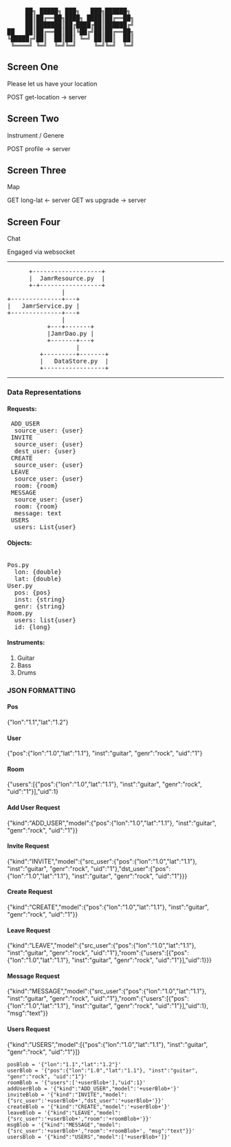 <pre>
     ██╗ █████╗ ███╗   ███╗██████╗ 
     ██║██╔══██╗████╗ ████║██╔══██╗
     ██║███████║██╔████╔██║██████╔╝
██   ██║██╔══██║██║╚██╔╝██║██╔══██╗
╚█████╔╝██║  ██║██║ ╚═╝ ██║██║  ██║
 ╚════╝ ╚═╝  ╚═╝╚═╝     ╚═╝╚═╝  ╚═╝
</pre>
Screen One
-----------
Please let us have your location

  POST get-location ->  server

Screen Two
-----------
Instrument / Genere

  POST profile ->  server

Screen Three
-----------
Map
  
   GET long-lat <- server
   GET ws upgrade -> server

Screen Four
-----------
Chat

   Engaged via websocket 

------------------------------------------------

<pre>
      +-------------------+
      |  JamrResource.py  |
      +-+-----------------+
               |                                                                 
+--------------+---+                                                  
|   JamrService.py |
+--------------+---+                             
               |                                      
           +---+-------+                                            
           |JamrDao.py |                              
           +-------+---+                              
                   |                                  
         +---------+-------+              
         |   DataStore.py  |              
         +-----------------+
</pre>
-----------------------------------
### Data Representations

#### Requests:
<pre>
 ADD_USER
  source_user: {user}
 INVITE
  source_user: {user}
  dest_user: {user}
 CREATE
  source_user: {user}
 LEAVE
  source_user: {user}
  room: {room}
 MESSAGE
  source_user: {user}
  room: {room}
  message: text
 USERS
  users: List{user}
</pre>
#### Objects:
<pre>

Pos.py
  lon: {double}
  lat: {double}
User.py
  pos: {pos}
  inst: {string}
  genr: {string}
Room.py
  users: list{user}
  id: {long}
</pre>

#### Instruments:
1. Guitar
2. Bass
3. Drums

### JSON FORMATTING

#### Pos
{"lon":"1.1","lat":"1.2"}
#### User
{"pos":{"lon":"1.0","lat":"1.1"}, "inst":"guitar", "genr":"rock", "uid":"1"}
#### Room
{"users":[{"pos":{"lon":"1.0","lat":"1.1"}, "inst":"guitar", "genr":"rock", "uid":"1"}],"uid":1}
#### Add User Request
{"kind":"ADD_USER","model":{"pos":{"lon":"1.0","lat":"1.1"}, "inst":"guitar", "genr":"rock", "uid":"1"}}
#### Invite Request
{"kind":"INVITE","model":{"src_user":{"pos":{"lon":"1.0","lat":"1.1"}, "inst":"guitar", "genr":"rock", "uid":"1"},"dst_user":{"pos":{"lon":"1.0","lat":"1.1"}, "inst":"guitar", "genr":"rock", "uid":"1"}}}
#### Create Request
{"kind":"CREATE","model":{"pos":{"lon":"1.0","lat":"1.1"}, "inst":"guitar", "genr":"rock", "uid":"1"}}
#### Leave Request
{"kind":"LEAVE","model":{"src_user":{"pos":{"lon":"1.0","lat":"1.1"}, "inst":"guitar", "genr":"rock", "uid":"1"},"room":{"users":[{"pos":{"lon":"1.0","lat":"1.1"}, "inst":"guitar", "genr":"rock", "uid":"1"}],"uid":1}}}
#### Message Request
{"kind":"MESSAGE","model":{"src_user":{"pos":{"lon":"1.0","lat":"1.1"}, "inst":"guitar", "genr":"rock", "uid":"1"},"room":{"users":[{"pos":{"lon":"1.0","lat":"1.1"}, "inst":"guitar", "genr":"rock", "uid":"1"}],"uid":1}, "msg":"text"}}
#### Users Request 
{"kind":"USERS","model":[{"pos":{"lon":"1.0","lat":"1.1"}, "inst":"guitar", "genr":"rock", "uid":"1"}]}

```
posBlob = '{"lon":"1.1","lat":"1.2"}'
userBlob = '{"pos":{"lon":"1.0","lat":"1.1"}, "inst":"guitar", "genr":"rock", "uid":"1"}'
roomBlob = '{"users":['+userBlob+'],"uid":1}'
addUserBlob = '{"kind":"ADD_USER","model":'+userBlob+'}'
inviteBlob = '{"kind":"INVITE","model":{"src_user":'+userBlob+',"dst_user":'+userBlob+'}}'
createBlob = '{"kind":"CREATE","model":'+userBlob+'}'
leaveBlob = '{"kind":"LEAVE","model":{"src_user":'+userBlob+',"room":'+roomBlob+'}}'
msgBlob = '{"kind":"MESSAGE","model":{"src_user":'+userBlob+',"room":'+roomBlob+', "msg":"text"}}'
usersBlob = '{"kind":"USERS","model":['+userBlob+']}'
```



















